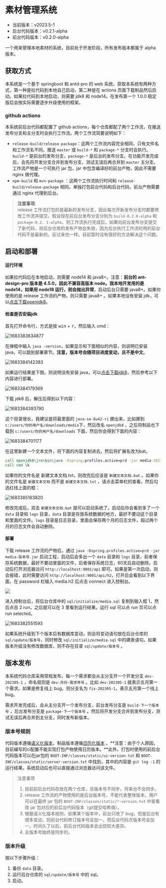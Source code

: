# 素材管理系统

- 当前版本：v2023.5-1
- 后台代码版本：v0.2.1-alpha
- 前台代码版本：v0.2.0-alpha

一个用来管理本地素材的系统，目前处于开发阶段，所有发布版本都属于 alpha 版本。

## 获取方式

本系统是一个基于 springboot 和 antd-pro 的 web 系统，获取本系统有两种方式，第一种是拉代码到本地自己启动，第二种是在 actions 页面下载制品然后启动。如果拉代码到本地启动，则需要 jdk8 和 node14。在发布第一个 1.0.0 稳定版后会按实际需要逐步升级使用的框架。

### github actions

本系统前后台代码都配置了 github actions，每个仓库都配了两个工作流，在推送发布分支和主分支时会执行工作流。两个工作流简要说明如下：

- `release-build/release-package`：这两个工作流内容完全相同，只有文件名和工作流名不同。推送 `master` 或 `build-*` 和 `package-*` 分支时会执行。`build-*` 是前台的发布分支，`package-*` 是后台的发布分支。在功能开发完成后，会先将开发分支合并到发布分支，测试无误后再合并到 `master` 主分支。工作流产物是一个可执行 jar 包，jar 中包含编译好的前台产物，因此不需要 nginx 做代理。
- `npm-build` 和 `mvn-package` ：这两个工作流执行时间和 `release-build/release-package` 相同，单独打包前台代码和后台代码，前台产物需要通过 nginx 代理到后台。

> **注意事项**: <br/>
> release 工作流打包的是最新的发布分支，因此每次开新发布分支时都要修改工作流并提交。假设现在前后台发布分支分别为 `build-0.2.0-alpha` 和 `package-0.2.
> 1-alpha`，则工作流执行完成后，如果向前台发布分支提交了新代码，则后台仓库的发布产物会失效，因为后台执行工作流时用的前台代码不是最新的。反过来也一样。目前暂时没有很好的方法解决这个问题。

## 启动和部署

#### 运行环境

如果拉代码后在本地启动，则需要 node14 和 java8+。注意：**前台的 ant-design-pro 版本是 4.5.0，因此不兼容高版本 node。我本地开发用的是 node14，如果用 node18 运行，则会抛出异常**。启动后台只需要 java8+。如果你使用的是 release 工作流的产物，则只需要 java8+ 。如果本地没有安装 jdk，可以[点击下载openjdk8](https://download.java.net/openjdk/jdk8u42/ri/openjdk-8u42-b03-windows-i586-14_jul_2022.zip)。

#### 检查是否安装jdk

首先打开命令行，方式是按 <kbd>win</kbd> + <kbd>r</kbd>，然后输入 cmd：

![1683383634877](./images/003_打开命令行.png)

在弹框中输入 `java -version`，如果显示和下面相似的内容，则说明已安装 java，可以跳到部署章节。**注意，版本号会随项目进度变动，且不是中文**。

![1683384142383](./images/004_查看是否安装java.png)

如果运行结果是下图，则说明没有安装 java，可以[点击下载jdk8](https://download.java.net/openjdk/jdk8u42/ri/openjdk-8u42-b03-windows-i586-14_jul_2022.zip)，然后参考以下内容进行部署。

![1683384179369](./images/005_未安装java.png)

下载 jdk8 后，解压后得到以下内容：

![1683384393790](./images/006_openjdk8.png)

这个目录很长，我建议是将最里面的 `java-se-8u42-ri` 挪出来，比如挪到 `c:/users/你的用户名/downloads/media`下，然后改名 `openjdk8` ，之后将制品也下载到 `c:/users/你的用户名/downloads` 下面，然后你会得到下面的内容：

![1683384701177](./images/007_工作目录.png)

在这里新建一个文本文件，将下面的内容复制进去，然后将扩展名改为bat。

```bat
call openjdk8\jre\bin\java -Dspring.profiles.active=prd -jar media-2023.5-1.jar
call cmd \k
```

如果你的文件名是 新建文本文档.txt，则改完后应该是 `新建文本文档.bat` 。如果你的文件名是 `新建文本文档` 而不是 `新建文本文档.txt` ，请点击菜单栏的查看，然后勾选红线上面的框：

![1683385163820](./images/008_展示扩展名.png)

修改完成后，双击 `新建文本文档.bat` 就可以启动系统了。启动后你会看到多了一个 `data` 目录和 `logs` 目录，`data` 目录是存放系统数据的地方，最好不要动这个目录和里面的文件。`logs` 目录是日志目录，里面会保存两个月的日志文件，超过两个月的日志文件会自动删除。

#### 部署

下载 release 工作流的产物后，通过 `java -Dspring.profiles.active=prd -jar media-版本号.jar` 启动工程，启动后会多出一个 `data` 目录和 `logs` 目录，前者保存系统数据，最好不要动里面的文件，后者保存系统日志，60天后自动删除。启动后打开浏览器访问 `http://localhost:9001/api` 即可。如果是第一次启动，则会报错，此时需要访问 `http://localhost:9001/api/h2`，打开后会看到以下界面，在 password 栏输入 media.h2 后点击 connect 进入控制台。

![](./images/001_h2登录页面.png)

进入控制台后，将后台仓库中的 `sql/initialize/media.sql` 复制到输入框 1，然后点击 2 run，之后就可以在 3 里看到运行结果。运行 sql 可以点 run 页可以点 run selected。

![1683382551593](./images/002_控制台.png)

如果系统升级到下个版本后有数据库变动，则会将变动语句放在后台仓库的 `sql/update/版本号`，同时修改 `sql/initialize/media.sql` 中的建表语句。如果版本升级没有修改数据库，则不存在目录 `sql/update/版本号` 。

## 版本发布

本系统代码仓库采用常规发布，每一个需求都会从主分支开一个开发分支 `dev-202305-1` ，命名规则是 `dev-月份-需求序号` 。比如 `dev-202305-1` 就表示五月第一个需求。如果是修复线上 bug，则分支名为 `fix-202305-1`，表示五月第一个线上 bug。

需求开发完成后，会从主分支开一个发布分支，前台发布分支是 `build-下一个版本号` ，后台发布分支是 `package-下一个版本号` 。然后将开发分支合并到发布分支，测试无误后再合并到主分支，同时发布新版本。

### 版本号规则

代码版本遵循[语义化版本](https://semver.org/lang/zh-CN/)，制品版本遵循[日历化版本](https://calver.org/overview_zhcn.html)
。**注意：由于个人原因，目前编写的ci配置不能实现打包产物使用日历版本。**此外，打包时使用的前后台代码版本可以在jar包的 `BOOT-INF/classes/static/ui-version.txt` 和
`BOOT-INF/classes/static/server-version.txt` 中找到，其中的内容是 `git log -1` 的运行结果。系统启动后也可以直接通过浏览器访问该文件。

> 注意事项
>
> 1. 目前前后台代码存放在两个仓库，且版本号不同步，将来也不会同步。
> 2. release 工作流的产物使用的是后台版本号，不能代表整体版本。用户可以在最终 jar 包的 `BOOT-INF/classes/static/*-version.txt` 中查看改 jar 包对应的前后台代码版本（git提交哈希值）。
> 3. 根据语义化版本规则，如果某个版本中，前台只改了 bug，但是后台有很多变动，则前台代码修订版本号会加一，而后台代码次版本号会加一，时间久了以后，前后台代码版本会出现较大差异。
> 4. 主版本号始终是同步的。

### 版本升级

按以下步骤升级：

1. 备份 `data` 目录。
2. 运行后台仓库的 `sql/update/版本号` 中的 sql。
3. 启动。